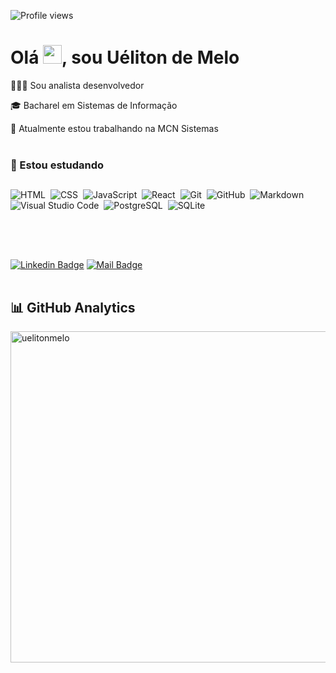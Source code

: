 <p align="left"> <img src="https://komarev.com/ghpvc/?username=uelitonmeloo&color=0e75b6" alt="Profile views" /> </p>

<h1 align="left">Olá <img src="https://raw.githubusercontent.com/kaueMarques/kaueMarques/master/hi.gif" width="30px">, sou Uéliton de Melo </h1>

👨🏻‍💻 Sou analista desenvolvedor

🎓 Bacharel em Sistemas de Informação

📌 Atualmente estou trabalhando na MCN Sistemas
<br><br>

### 🎯 Estou estudando
## 
![HTML](https://img.shields.io/badge/-HTML-05122A?style=flat&logo=HTML5)&nbsp;
![CSS](https://img.shields.io/badge/-CSS-05122A?style=flat&logo=CSS3&logoColor=1572B6)&nbsp;
![JavaScript](https://img.shields.io/badge/-JavaScript-05122A?style=flat&logo=javascript)&nbsp;
![React](https://img.shields.io/badge/-React-05122A?style=flat&logo=react)&nbsp;
![Git](https://img.shields.io/badge/-Git-05122A?style=flat&logo=git)&nbsp;
![GitHub](https://img.shields.io/badge/-GitHub-05122A?style=flat&logo=github)&nbsp;
![Markdown](https://img.shields.io/badge/-Markdown-05122A?style=flat&logo=markdown)&nbsp;
![Visual Studio Code](https://img.shields.io/badge/-Visual%20Studio%20Code-05122A?style=flat&logo=visual-studio-code&logoColor=007ACC)&nbsp;
![PostgreSQL](https://img.shields.io/badge/-PostgreSQL-05122A?style=flat&logo=postgresql)&nbsp;
![SQLite](https://img.shields.io/badge/-SQLite-05122A?style=flat&logo=sqlite)&nbsp;
## 

<br><br>

[![Linkedin Badge](https://img.shields.io/badge/-LinkedIn-blue?style=flat-square&logo=Linkedin&logoColor=white&link=https://www.linkedin.com/in/uelitonmelo/)](https://www.linkedin.com/in/uelitonmelo//)
[![Mail Badge](https://img.shields.io/badge/-ueliton_melo@hotmail.com-8B89CC?style=flat-square&logo=Protonmail&logoColor=white&link=mailto:ueliton_melo@hotmail.com)](mailto:ueliton_melo@hotmail.com)
<br>
<br>

## 📊 GitHub Analytics

<p align="left">
<img width="530em" src="https://github-readme-stats.vercel.app/api?username=uelitonmelo&show_icons=true&theme=vision-friendly-dark" alt="uelitonmelo"/>
</p>



